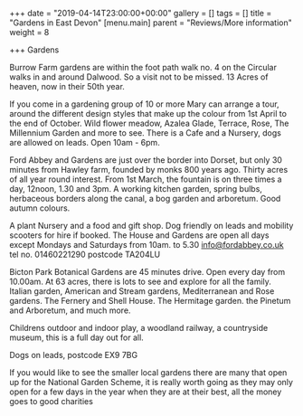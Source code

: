 +++
date = "2019-04-14T23:00:00+00:00"
gallery = []
tags = []
title = "Gardens in East Devon"
[menu.main]
parent = "Reviews/More information"
weight = 8

+++
Gardens

Burrow Farm gardens are within the  foot path walk no. 4  on the Circular walks in and around Dalwood.  So a visit not to be missed. 13 Acres of heaven, now in their 50th year.

If you come in  a gardening group of 10 or more  Mary can arrange a tour, around the different design styles that make up the colour from 1st April to the end of October. Wild flower meadow, Azalea Glade, Terrace, Rose, The Millennium Garden and more to see. There is a Cafe and a Nursery, dogs are allowed on leads. Open 10am - 6pm.

Ford Abbey and Gardens are just over the border into Dorset, but only 30 minutes from Hawley farm, founded by monks 800 years ago. Thirty acres of all year round interest.  From 1st March, the fountain is on three times a day, 12noon, 1.30 and 3pm. A working kitchen garden, spring bulbs, herbaceous borders along the canal, a bog garden and arboretum. Good autumn colours.

A plant Nursery and a food and gift shop.  Dog friendly on leads and mobility scooters for hire if booked. The House and Gardens are open all days except Mondays and Saturdays from 10am. to 5.30   info@fordabbey.co.uk   tel no. 01460221290   postcode   TA204LU

Bicton Park Botanical Gardens are 45 minutes drive. Open every day from 10.00am. At 63 acres, there is lots to see and explore for all the family.  Italian garden, American and Stream gardens, Mediterranean and Rose gardens. The Fernery and Shell House. The Hermitage garden. the Pinetum and Arboretum, and much more.

Childrens outdoor and indoor play,  a woodland railway, a countryside museum, this is a full day out for all.

Dogs on leads,  postcode   EX9 7BG

If you would like to see the smaller local gardens there are many that open up for the National Garden Scheme, it is really worth going as they may only open for a few days in the year when they are at their best, all the money goes to good charities